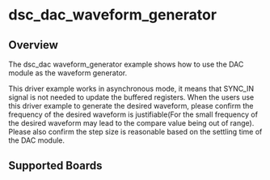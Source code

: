 # dsc_dac_waveform_generator

## Overview

The dsc_dac waveform_generator example shows how to use the DAC module as the waveform generator.

This driver example works in asynchronous mode, it means that SYNC_IN signal is not needed to update
the buffered registers.
When the users use this driver example to generate the desired waveform, please confirm the frequency
of the desired waveform is justifiable(For the small frequency of the desired waveform may lead to the compare value being out of range).
Please also confirm the step size is reasonable based on the settling time of the DAC module.

## Supported Boards

